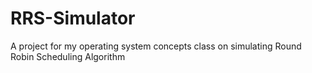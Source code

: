 # RRS-Simulator
A project for my operating system concepts class on simulating Round Robin Scheduling Algorithm
